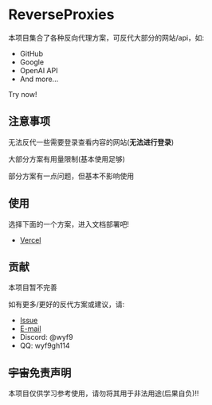 # ReverseProxies

本项目集合了各种反向代理方案，可反代大部分的网站/api，如:

- GitHub
- Google
- OpenAI API
- And more...

Try now!

## 注意事项

无法反代一些需要登录查看内容的网站(**无法进行登录**)

大部分方案有用量限制(基本使用足够)

部分方案有一点问题，但基本不影响使用

## 使用

选择下面的一个方案，进入文档部署吧!

- [Vercel](/doc/vercel.md)

## 贡献

本项目暂不完善

如有更多/更好的反代方案或建议，请:

- [Issue](https://github.com/wyf9/reverse-proxies/issues/new)
- [E-mail](mailto:wyf9@wyf9.top)
- Discord: @wyf9
- QQ: wyf9gh114

## ~~宇宙~~免责声明

本项目仅供学习参考使用，请勿将其用于非法用途(后果自负)!!